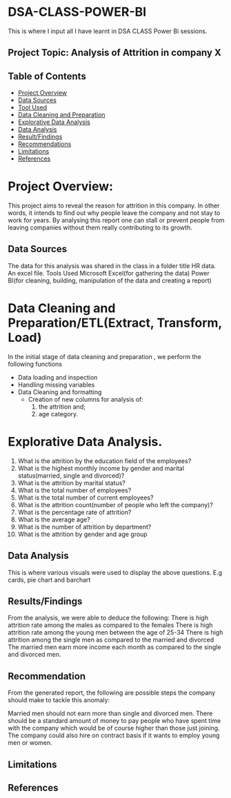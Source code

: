 # DSA-CLASS-POWER-BI
This is where I  input all I have learnt in DSA CLASS Power Bi sessions.

## Project Topic: Analysis of Attrition in company X 

## Table of Contents
- [Project Overview](#Project-Overview)
- [Data Sources](#Data-Sources)
- [Tool Used](#Tool-Used)
- [Data Cleaning and Preparation](#Data-Cleaning-and-Preparation)
- [Explorative Data Analysis](#Explorative-Data-Analysis)
- [Data Analysis](#Data-Analysis)
- [Result/Findings](#Result/Findings)
- [Recommendations](#Recommendations)
- [Limitations](#Limitations)
- [References](#References)

# Project Overview:
This project aims to reveal the reason for attrition in this company. In other words, it intends to find out why people leave the company and not stay to work for years. By analysing this report one can stall or prevent people from leaving companies without them really contributing to its growth. 


## Data Sources
The data for this analysis was shared in the class in a folder title HR data. An excel file.
Tools Used
Microsoft Excel(for gathering the data)
Power BI(for cleaning, building, manipulation of the data and creating a report)

# Data Cleaning and Preparation/ETL(Extract, Transform, Load)
In the initial stage of data cleaning and preparation , we perform the following functions

- Data loading and inspection
- Handling missing variables
- Data Cleaning and formatting
  - Creation of new columns for analysis of:
     1. the attrition and;
      2. age category.


# Explorative Data Analysis.

1. What is the attrition by the education field of the employees?
2. What is the highest monthly income by gender and marital status(married, single and divorced)?
3. What is the attrition by marital status?
4. What is the total number of employees?
5. What is the total number of current employees?
6. What is the attrition count(number of people who left the company)?
7. What is the percentage rate of attrition?
8. What is the average age?
9. What is the number of attrition by department?
10. What is the attrition by gender and age group

## Data Analysis

This is where various visuals were used to display the above  questions.
E.g cards, pie chart and barchart 



##  Results/Findings
From the analysis, we were able to deduce the following:
There is high attrition rate among the males as compared to the females
There is high attrition rate among the young men between the age of 25-34
There is high attrition among the single men as compared to the married and divorced
The married men earn more income each month as compared to the single and divorced men.



## Recommendation
From the generated report, the following are possible steps the company should make to tackle this anomaly:

Married men should not earn more than single and divorced men.
There should be a standard amount of money to pay people who have spent time with the company which would be of course higher than those just joining.
The company could also hire on contract basis if it wants to employ young men or women. 

## Limitations

## References
